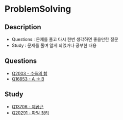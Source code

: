 # ProblemSolving

## Description
- Questions : 문제를 풀고 다시 한번 생각하면 좋을만한 질문
- Study : 문제를 풀며 알게 되었거나 공부한 내용

## Questions
- [Q2003 - 수들의 합](https://github.com/skydreamer21/ProblemSolving/tree/main/%EB%B0%B1%EC%A4%80/Silver/2003.%E2%80%85%EC%88%98%EB%93%A4%EC%9D%98%E2%80%85%ED%95%A9%E2%80%852)
- [Q16953 - A -> B](https://github.com/skydreamer21/ProblemSolving/tree/main/%EB%B0%B1%EC%A4%80/Silver/16953.%E2%80%85A%E2%80%85%E2%86%92%E2%80%85B)


## Study
- [Q13706 - 제곱근](https://github.com/skydreamer21/ProblemSolving/blob/main/%EB%B0%B1%EC%A4%80/Silver/13706.%E2%80%85%EC%A0%9C%EA%B3%B1%EA%B7%BC/README.md)
- [Q20291 - 파일 정리](https://github.com/skydreamer21/ProblemSolving/blob/main/%EB%B0%B1%EC%A4%80/Silver/20291.%E2%80%85%ED%8C%8C%EC%9D%BC%E2%80%85%EC%A0%95%EB%A6%AC/README.md)

